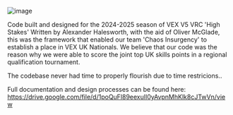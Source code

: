 ![image](https://github.com/user-attachments/assets/04b45dac-e01b-454d-86d0-7042bc88870a)


Code built and designed for the 2024-2025 season of VEX V5 VRC 'High Stakes'
Written by Alexander Halesworth, with the aid of Oliver McGlade, this was the framework that enabled our team 'Chaos Insurgency' to establish a place in VEX UK Nationals.
We believe that our code was the reason why we were able to score the joint top UK skills points in a regional qualification tournament.

The codebase never had time to properly flourish due to time restricions..

Full documentation and design processes can be found here: https://drive.google.com/file/d/1poQuFl89eexuIl0yAvpnMhKlk8cJTwVn/view
                                                           



